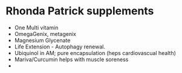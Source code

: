 # Rhonda Patrick supplements

* One Multi vitamin
* OmegaGenix, metagenix
* Magnesium Glycenate
* Life Extension - Autophagy renewal.
* Ubiquinol in AM; pure encapsulation (heps cardiovascual health)
* Mariva/Curcumin helps with muscle soreness
* 
